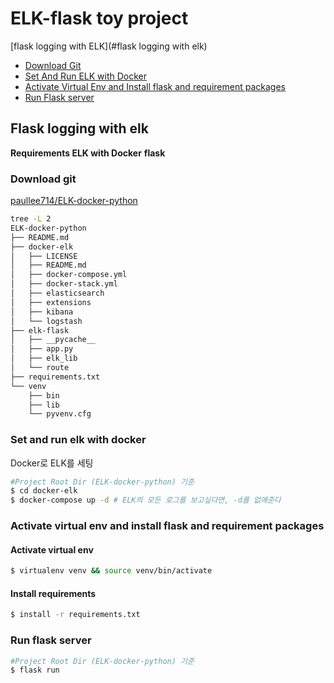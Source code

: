 # ELK-flask toy project

[flask logging with ELK](#flask logging with elk)
   - [Download Git](#download-git)
   - [Set And Run ELK with Docker](#set-and-run-elk-with-docker)
   - [Activate Virtual Env and Install flask and requirement packages](#activate-virtual-env-and-install-flask-and-requirement-packages)
   - [Run Flask server](#run-flask-server)
   
## Flask logging with elk

**Requirements ELK with Docker**
**flask**

### Download git

[paullee714/ELK-docker-python](https://github.com/paullee714/ELK-docker-python/tree/54d5bdb24aceef6023eee2c80b0ffe3e866f4edf)

```bash
tree -L 2
ELK-docker-python
├── README.md
├── docker-elk
│   ├── LICENSE
│   ├── README.md
│   ├── docker-compose.yml
│   ├── docker-stack.yml
│   ├── elasticsearch
│   ├── extensions
│   ├── kibana
│   └── logstash
├── elk-flask
│   ├── __pycache__
│   ├── app.py
│   ├── elk_lib
│   └── route
├── requirements.txt
└── venv
    ├── bin
    ├── lib
    └── pyvenv.cfg
```

### Set and run elk with docker

Docker로 ELK를 세팅

```bash
#Project Root Dir (ELK-docker-python) 기준
$ cd docker-elk
$ docker-compose up -d # ELK의 모든 로그를 보고싶다면, -d를 없애준다
```

### Activate virtual env and install flask and requirement packages

#### Activate virtual env

```bash
$ virtualenv venv && source venv/bin/activate
```

#### Install requirements

```bash
$ install -r requirements.txt
```

### Run flask server

```bash
#Project Root Dir (ELK-docker-python) 기준
$ flask run
```
